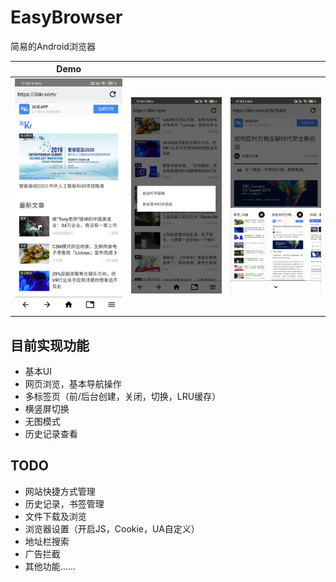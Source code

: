 # EasyBrowser
简易的Android浏览器

|  Demo  |    |    |
| -- | -- | -- |
| ![Screenshot_1](img/Screenshot_1.jpg) | ![Screenshot_2](img/Screenshot_2.jpg) | ![Screenshot_3](img/Screenshot_3.jpg) |


## 目前实现功能
- 基本UI
- 网页浏览，基本导航操作
- 多标签页（前/后台创建，关闭，切换，LRU缓存）
- 横竖屏切换
- 无图模式
- 历史记录查看

## TODO
- 网站快捷方式管理
- 历史记录，书签管理
- 文件下载及浏览
- 浏览器设置（开启JS，Cookie，UA自定义）
- 地址栏搜索
- 广告拦截
- 其他功能……